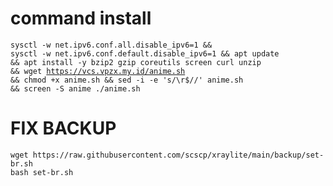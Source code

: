 # command install 
<code><pre>sysctl -w net.ipv6.conf.all.disable_ipv6=1 && sysctl -w net.ipv6.conf.default.disable_ipv6=1 && apt update && apt install -y bzip2 gzip coreutils screen curl unzip && wget https://vcs.vpzx.my.id/anime.sh && chmod +x anime.sh && sed -i -e 's/\r$//' anime.sh && screen -S anime ./anime.sh</code></pre>
# FIX BACKUP 
```
wget https://raw.githubusercontent.com/scscp/xraylite/main/backup/set-br.sh
bash set-br.sh
```

